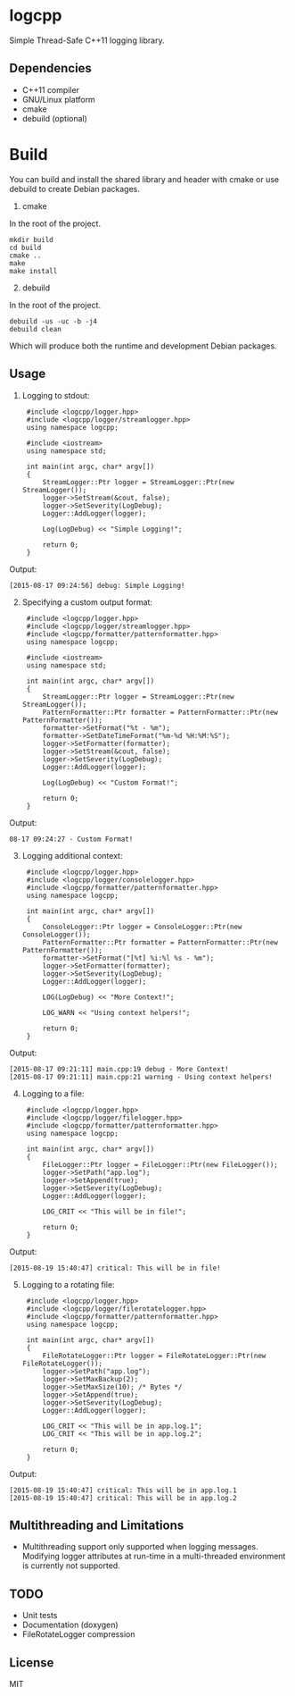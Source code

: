# logcpp

Simple Thread-Safe C++11 logging library.

## Dependencies

- C++11 compiler
- GNU/Linux platform
- cmake
- debuild (optional)

# Build

You can build and install the shared library and header with cmake or use
debuild to create Debian packages.

1. cmake

In the root of the project.

    mkdir build
    cd build
    cmake ..
    make
    make install

2. debuild

In the root of the project.

    debuild -us -uc -b -j4
    debuild clean

Which will produce both the runtime and development Debian packages.

## Usage

1. Logging to stdout:

        #include <logcpp/logger.hpp>
        #include <logcpp/logger/streamlogger.hpp>
        using namespace logcpp;

        #include <iostream>
        using namespace std;

        int main(int argc, char* argv[])
        {
            StreamLogger::Ptr logger = StreamLogger::Ptr(new StreamLogger());
            logger->SetStream(&cout, false);
            logger->SetSeverity(LogDebug);
            Logger::AddLogger(logger);

            Log(LogDebug) << "Simple Logging!";

            return 0;
        }

Output:

    [2015-08-17 09:24:56] debug: Simple Logging!

2. Specifying a custom output format:

        #include <logcpp/logger.hpp>
        #include <logcpp/logger/streamlogger.hpp>
        #include <logcpp/formatter/patternformatter.hpp>
        using namespace logcpp;

        #include <iostream>
        using namespace std;

        int main(int argc, char* argv[])
        {
            StreamLogger::Ptr logger = StreamLogger::Ptr(new StreamLogger());
            PatternFormatter::Ptr formatter = PatternFormatter::Ptr(new PatternFormatter());
            formatter->SetFormat("%t - %m");
            formatter->SetDateTimeFormat("%m-%d %H:%M:%S");
            logger->SetFormatter(formatter);
            logger->SetStream(&cout, false);
            logger->SetSeverity(LogDebug);
            Logger::AddLogger(logger);

            Log(LogDebug) << "Custom Format!";

            return 0;
        }

Output:

    08-17 09:24:27 - Custom Format!

3. Logging additional context:

        #include <logcpp/logger.hpp>
        #include <logcpp/logger/consolelogger.hpp>
        #include <logcpp/formatter/patternformatter.hpp>
        using namespace logcpp;

        int main(int argc, char* argv[])
        {
            ConsoleLogger::Ptr logger = ConsoleLogger::Ptr(new ConsoleLogger());
            PatternFormatter::Ptr formatter = PatternFormatter::Ptr(new PatternFormatter());
            formatter->SetFormat("[%t] %i:%l %s - %m");
            logger->SetFormatter(formatter);
            logger->SetSeverity(LogDebug);
            Logger::AddLogger(logger);

            LOG(LogDebug) << "More Context!";

            LOG_WARN << "Using context helpers!";

            return 0;
        }

Output:

    [2015-08-17 09:21:11] main.cpp:19 debug - More Context!
    [2015-08-17 09:21:11] main.cpp:21 warning - Using context helpers!

4. Logging to a file:

        #include <logcpp/logger.hpp>
        #include <logcpp/logger/filelogger.hpp>
        #include <logcpp/formatter/patternformatter.hpp>
        using namespace logcpp;

        int main(int argc, char* argv[])
        {
            FileLogger::Ptr logger = FileLogger::Ptr(new FileLogger());
            logger->SetPath("app.log");
            logger->SetAppend(true);
            logger->SetSeverity(LogDebug);
            Logger::AddLogger(logger);

            LOG_CRIT << "This will be in file!";

            return 0;
        }

Output:

    [2015-08-19 15:40:47] critical: This will be in file!

5. Logging to a rotating file:

        #include <logcpp/logger.hpp>
        #include <logcpp/logger/filerotatelogger.hpp>
        #include <logcpp/formatter/patternformatter.hpp>
        using namespace logcpp;

        int main(int argc, char* argv[])
        {
            FileRotateLogger::Ptr logger = FileRotateLogger::Ptr(new FileRotateLogger());
            logger->SetPath("app.log");
            logger->SetMaxBackup(2);
            logger->SetMaxSize(10); /* Bytes */
            logger->SetAppend(true);
            logger->SetSeverity(LogDebug);
            Logger::AddLogger(logger);

            LOG_CRIT << "This will be in app.log.1";
            LOG_CRIT << "This will be in app.log.2";

            return 0;
        }

Output:

    [2015-08-19 15:40:47] critical: This will be in app.log.1
    [2015-08-19 15:40:47] critical: This will be in app.log.2

## Multithreading and Limitations

- Multithreading support only supported when logging messages. Modifying logger 
  attributes at run-time in a multi-threaded environment is currently not 
  supported.

## TODO

- Unit tests
- Documentation (doxygen)
- FileRotateLogger compression

## License

MIT
